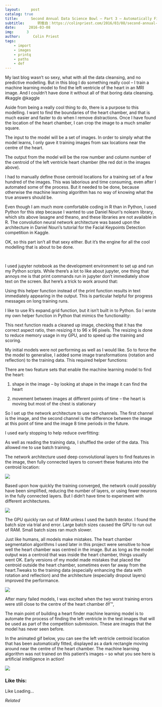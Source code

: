 ```yaml
---
layout:     post
catalog: true
title:      Second Annual Data Science Bowl – Part 3 – Automatically Finding the Heart Location in an MRI Image
subtitle:      转载自：https://colinpriest.com/2016/03/08/second-annual-data-science-bowl-part-3-automatically-finding-the-heart-location-in-an-mri-image/
date:      2016-03-08
img:      3
author:      Colin Priest
tags:
    - import
    - images
    - printq
    - paths
    - def
---
```


My last blog wasn’t so sexy, what with all the data cleansing, and no predictive modelling. But in this blog I do something really cool – I train a machine learning model to find the left ventricle of the heart in an MRI image. And I couldn’t have done it without all of that boring data cleansing. #kaggle @kaggle

Aside from being a really cool thing to do, there is a purpose to this modelling. I want to find the boundaries of the heart chamber, and that is much easier and faster to do when I remove distractions. Once I have found the location of the heart chamber, I can crop the image to a much smaller square.

The input to the model will be a set of images. In order to simply what the model learns, I only gave it training images from sax locations near the centre of the heart.

The output from the model will be the row number and column number of the centroid of the left ventricle heart chamber (the red dot in the images above).

I had to manually define those centroid locations for a training set of a few hundred of the images. This was laborious and time consuming, even after I automated some of the process. But it needed to be done, because otherwise the machine learning algorithm has no way of knowing what the true answers should be.

Even though I am much more comfortable coding in R than in Python, I used Python for this step because I wanted to use Daniel Nouri‘s nolearn library, which sits above lasagne and theano, and these libraries are not available in R. The convolution neural network architecture was based upon the architecture in Daniel Nouri’s tutorial for the Facial Keypoints Detection competition in Kaggle.

OK, so this part isn’t all that sexy either. But it’s the engine for all the cool modelling that is about to be done.

 

I used jupyter notebook as the development environment to set up and run my Python scripts. While there’s a lot to like about jupyter, one thing that annoys me is that print commands run in jupyter don’t immediately show text on the screen. But here’s a trick to work around that:

Using this helper function instead of the print function results in text immediately appearing in the output. This is particular helpful for progress messages on long training runs.

I like to use R’s expand.grid function, but it isn’t built in to Python. So I wrote my own helper function in Python that mimics the functionality:

This next function reads a cleaned up image, checking that it has the correct aspect ratio, then resizing it to 96 x 96 pixels. The resizing is done to reduce memory usage in my GPU, and to speed up the training and scoring.

My initial models were not performing as well as I would like. So to force the the model to generalise, I added some image transformations (rotation and reflection) to the training data. This required helper functions:

There are two feature sets that enable the machine learning model to find the heart:

1. shape in the image – by looking at shape in the image it can find the heart

1. movement between images at different points of time – the heart is moving but most of the chest is stationary


So I set up the network architecture to use two channels. The first channel is the image, and the second channel is the difference between the image at this point of time and the image 8 time periods in the future.

I used early stopping to help reduce overfitting:

As well as reading the training data, I shuffled the order of the data. This allowed me to use batch training.

The network architecture used deep convolutional layers to find features in the image, then fully connected layers to convert these features into the centroid location:

![](https://colinpriestdotcom.files.wordpress.com/2016/03/20160308-image05.png?w=529)


Based upon how quickly the training converged, the network could possibly have been simplified, reducing the number of layers, or using fewer neurons in the fully connected layers. But I didn’t have time to experiment with different architectures.

![](https://colinpriestdotcom.files.wordpress.com/2016/03/20160308-image06.png?w=529)


The GPU quickly ran out of RAM unless I used the batch iterator. I found the batch size via trial and error. Large batch sizes caused the GPU to run out of RAM. Small batch sizes ran much slower.

Just like humans, all models make mistakes. The heart chamber segmentation algorithms I used later in this project were sensitive to how well the heart chamber was centred in the image. But as long as the model output was a centroid that was inside the heart chamber, things usually went OK. Early versions of my model made mistakes that placed the centroid outside the heart chamber, sometimes even far away from the heart.Tweaks to the training data (especially enhancing the data with rotation and reflection) and the architecture (especially dropout layers) improved the performance.

![](https://colinpriestdotcom.files.wordpress.com/2016/03/20160308-image07.png?w=529)


After many failed models, I was excited when the two worst training errors were still close to the centre of the heart chamber ðŸ™‚

The main point of building a heart finder machine learning model is to automate the process of finding the left ventricle in the test images that will be used as part of the competition submission. These are images that the model has never seen before.

In the animated gif below, you can see the left ventricle centroid location that has been automatically fitted, displayed as a dark rectangle moving around near the centre of the heart chamber. The machine learning algorithm was not trained on this patient’s images – so what you see here is artificial intelligence in action!

![](https://colinpriestdotcom.files.wordpress.com/2016/03/20160308-submission-images.gif?w=529)


### Like this:

Like Loading...


*Related*

